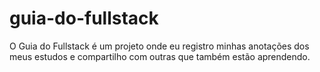 # guia-do-fullstack
 O Guia do Fullstack é um projeto onde eu registro minhas anotações dos meus estudos e compartilho com outras que também estão aprendendo.
